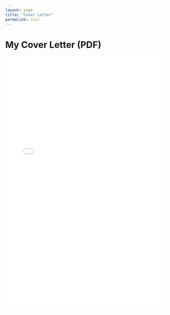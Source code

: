 ```yaml
---
layout: page
title: "Cover Letter"
permalink: /cv/
---
```


# My Cover Letter (PDF)

<iframe src="assets/_dataMGT_4074_Sophie_Murphy___Cover_Letter.pdf"
        width="100%" height="800px" style="border: none;">
  This browser does not support embedded PDFs. Please
  <a href="assets/_dataMGT_4074_Sophie_Murphy___Cover_Letter.pdf" target="_blank">
    download the PDF
  </a>
  to view it.
</iframe>
